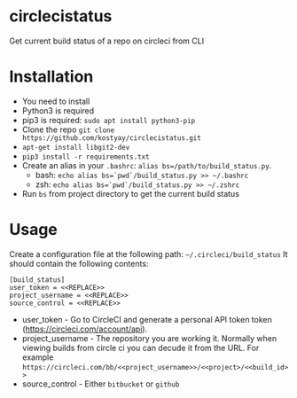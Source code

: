 # circlecistatus
Get current build status of a repo on circleci from CLI

# Installation
* You need to install 
* Python3 is required
* pip3 is required: `sudo apt install python3-pip`
* Clone the repo `git clone https://github.com/kostyay/circlecistatus.git`
* `apt-get install libgit2-dev`
* `pip3 install -r requirements.txt`
* Create an alias in your `.bashrc`: `alias bs=/path/to/build_status.py`.
  * bash: ```echo alias bs=`pwd`/build_status.py >> ~/.bashrc```
  * zsh: ```echo alias bs=`pwd`/build_status.py >> ~/.zshrc```
* Run `bs` from project directory to get the current build status

# Usage
Create a configuration file at the following path: `~/.circleci/build_status`
It should contain the following contents:
```
[build_status]
user_token = <<REPLACE>>
project_username = <<REPLACE>>
source_control = <<REPLACE>>
```
* user_token - Go to CircleCI and generate a personal API token token (https://circleci.com/account/api). 
* project_username - The repository you are working it. Normally when viewing builds from circle ci you can decude it from the URL. For example `https://circleci.com/bb/<<project_username>>/<<project>/<<build_id>>`
* source_control - Either `bitbucket` or `github`